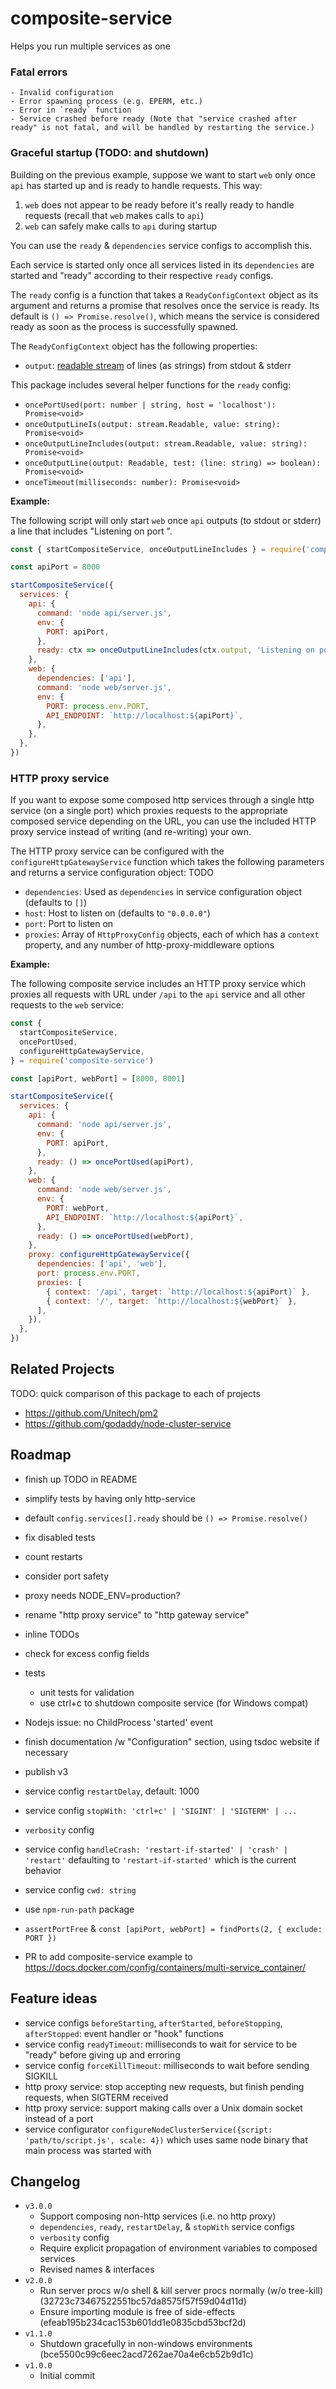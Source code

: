 # composite-service

Helps you run multiple services as one

### Fatal errors
    - Invalid configuration
    - Error spawning process (e.g. EPERM, etc.)
    - Error in `ready` function
    - Service crashed before ready (Note that "service crashed after ready" is not fatal, and will be handled by restarting the service.)

### Graceful startup (TODO: and shutdown)

Building on the previous example,
suppose we want to start `web` only once `api` has started up and is ready to handle requests.
This way:
1. `web` does not appear to be ready before it's really ready to handle requests (recall that `web` makes calls to `api`)
2. `web` can safely make calls to `api` during startup

You can use the `ready` & `dependencies` service configs to accomplish this.

Each service is started only once all services listed in its `dependencies` are
started and "ready" according to their respective `ready` configs.

The `ready` config is a function that takes a `ReadyConfigContext` object as its argument
and returns a promise that resolves once the service is ready.
Its default is `() => Promise.resolve()`, which means the service is considered ready as soon as the process is successfully spawned.

The `ReadyConfigContext` object has the following properties:
- `output`: [readable stream](https://nodejs.org/api/stream.html#stream_class_stream_readable) of lines (as strings) from stdout & stderr

This package includes several helper functions for the `ready` config:
- `oncePortUsed(port: number | string, host = 'localhost'): Promise<void>`
- `onceOutputLineIs(output: stream.Readable, value: string): Promise<void>`
- `onceOutputLineIncludes(output: stream.Readable, value: string): Promise<void>`
- `onceOutputLine(output: Readable, test: (line: string) => boolean): Promise<void>`
- `onceTimeout(milliseconds: number): Promise<void>`

**Example:**

The following script will only start `web` once `api` outputs (to stdout or stderr) a line that includes "Listening on port ".

```js
const { startCompositeService, onceOutputLineIncludes } = require('composite-service')

const apiPort = 8000

startCompositeService({
  services: {
    api: {
      command: 'node api/server.js',
      env: {
        PORT: apiPort,
      },
      ready: ctx => onceOutputLineIncludes(ctx.output, 'Listening on port '),
    },
    web: {
      dependencies: ['api'],
      command: 'node web/server.js',
      env: {
        PORT: process.env.PORT,
        API_ENDPOINT: `http://localhost:${apiPort}`,
      },
    },
  },
})
```

### HTTP proxy service

If you want to expose some composed http services through a single http service (on a single port)
which proxies requests to the appropriate composed service depending on the URL,
you can use the included HTTP proxy service instead of writing (and re-writing) your own.

The HTTP proxy service can be configured with the `configureHttpGatewayService` function which
takes the following parameters and returns a service configuration object:
TODO
- `dependencies`: Used as `dependencies` in service configuration object (defaults to `[]`)
- `host`: Host to listen on (defaults to `"0.0.0.0"`)
- `port`: Port to listen on
- `proxies`: Array of `HttpProxyConfig` objects,
each of which has a `context` property,
and any number of http-proxy-middleware options

**Example:**

The following composite service includes an HTTP proxy service which proxies
all requests with URL under `/api` to the `api` service
and all other requests to the `web` service:

```js
const {
  startCompositeService,
  oncePortUsed,
  configureHttpGatewayService,
} = require('composite-service')

const [apiPort, webPort] = [8000, 8001]

startCompositeService({
  services: {
    api: {
      command: 'node api/server.js',
      env: {
        PORT: apiPort,
      },
      ready: () => oncePortUsed(apiPort),
    },
    web: {
      command: 'node web/server.js',
      env: {
        PORT: webPort,
        API_ENDPOINT: `http://localhost:${apiPort}`,
      },
      ready: () => oncePortUsed(webPort),
    },
    proxy: configureHttpGatewayService({
      dependencies: ['api', 'web'],
      port: process.env.PORT,
      proxies: [
        { context: '/api', target: `http://localhost:${apiPort}` },
        { context: '/', target: `http://localhost:${webPort}` },
      ],
    }),
  },
})
```

## Related Projects

TODO: quick comparison of this package to each of projects

- https://github.com/Unitech/pm2
- https://github.com/godaddy/node-cluster-service

## Roadmap

- finish up TODO in README
- simplify tests by having only http-service
- default `config.services[].ready` should be `() => Promise.resolve()`
- fix disabled tests

- count restarts
- consider port safety
- proxy needs NODE_ENV=production?
- rename "http proxy service" to "http gateway service"

- inline TODOs
- check for excess config fields
- tests
    - unit tests for validation
    - use ctrl+c to shutdown composite service (for Windows compat)
- Nodejs issue: no ChildProcess 'started' event

- finish documentation /w "Configuration" section, using tsdoc website if necessary
- publish v3

- service config `restartDelay`, default: 1000
- service config `stopWith: 'ctrl+c' | 'SIGINT' | 'SIGTERM' | ...`
- `verbosity` config
- service config `handleCrash: 'restart-if-started' | 'crash' | 'restart'` defaulting to `'restart-if-started'` which is the current behavior
- service config `cwd: string`
- use `npm-run-path` package
- `assertPortFree` & `const [apiPort, webPort] = findPorts(2, { exclude: PORT })`
- PR to add composite-service example to https://docs.docker.com/config/containers/multi-service_container/

## Feature ideas

- service configs `beforeStarting`, `afterStarted`, `beforeStopping`, `afterStopped`: event handler or "hook" functions
- service config `readyTimeout`: milliseconds to wait for service to be "ready" before giving up and erroring
- service config `forceKillTimeout`: milliseconds to wait before sending SIGKILL
- http proxy service: stop accepting new requests, but finish pending requests, when SIGTERM received
- http proxy service: support making calls over a Unix domain socket instead of a port
- service configurator `configureNodeClusterService({script: 'path/to/script.js', scale: 4})` which uses same node binary that main process was started with

## Changelog

- `v3.0.0`
    - Support composing non-http services (i.e. no http proxy)
    - `dependencies`, `ready`, `restartDelay`, & `stopWith` service configs
    - `verbosity` config
    - Require explicit propagation of environment variables to composed services
    - Revised names & interfaces
- `v2.0.0`
    - Run server procs w/o shell & kill server procs normally (w/o tree-kill) (32723c73467522551bc57da8575f57f59d04d11d)
    - Ensure importing module is free of side-effects (efeab195b234cac153b601dd1e0835cbd53bcf2d)
- `v1.1.0`
    - Shutdown gracefully in non-windows environments (bce5500c99c6eec2acd7262ae70a4e6cb52b9d1c)
- `v1.0.0`
    - Initial commit
